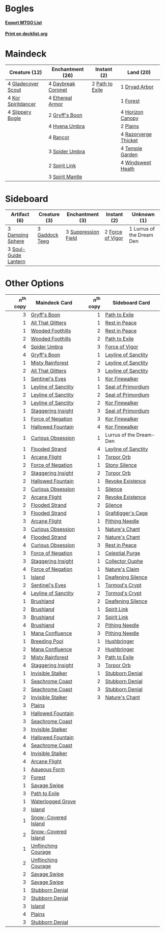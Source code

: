 # Bogles

#### [Export MTGO List](../collection/Bogles/Bogles.txt)
#### [Print on decklist.org](http://decklist.org/?deckmain=4%09Daybreak%20Coronet%0A1%09Dryad%20Arbor%0A4%09Ethereal%20Armor%0A1%09Forest%0A4%09Gladecover%20Scout%0A2%09Gryff's%20Boon%0A4%09Horizon%20Canopy%0A4%09Hyena%20Umbra%0A4%09Kor%20Spiritdancer%0A2%09Path%20to%20Exile%0A2%09Plains%0A4%09Rancor%0A4%09Razorverge%20Thicket%0A4%09Slippery%20Bogle%0A3%09Spider%20Umbra%0A2%09Spirit%20Link%0A3%09Spirit%20Mantle%0A4%09Temple%20Garden%0A4%09Windswept%20Heath&deckside=3%09Damping%20Sphere%0A2%09Force%20of%20Vigor%0A3%09Gaddock%20Teeg%0A1%09Lurrus%20of%20the%20Dream%20Den%0A3%09Soul-Guide%20Lantern%0A3%09Suppression%20Field)
# Maindeck

|                                        Creature (12)                                        |                                      Enchantment (26)                                       |                                       Instant (2)                                        |                                           Land (20)                                           |
|---------------------------------------------------------------------------------------------|---------------------------------------------------------------------------------------------|------------------------------------------------------------------------------------------|-----------------------------------------------------------------------------------------------|
|4 [Gladecover Scout](http://gatherer.wizards.com/Pages/Card/Details.aspx?multiverseid=220082)|4 [Daybreak Coronet](http://gatherer.wizards.com/Pages/Card/Details.aspx?multiverseid=130635)|2 [Path to Exile](http://gatherer.wizards.com/Pages/Card/Details.aspx?multiverseid=220511)|1 [Dryad Arbor](http://gatherer.wizards.com/Pages/Card/Details.aspx?multiverseid=136196)       |
|4 [Kor Spiritdancer](http://gatherer.wizards.com/Pages/Card/Details.aspx?multiverseid=446061)|4 [Ethereal Armor](http://gatherer.wizards.com/Pages/Card/Details.aspx?multiverseid=265414)  |                                                                                          |1 [Forest](http://gatherer.wizards.com/Pages/Card/Details.aspx?multiverseid=439860)            |
|4 [Slippery Bogle](http://gatherer.wizards.com/Pages/Card/Details.aspx?multiverseid=150999)  |2 [Gryff's Boon](http://gatherer.wizards.com/Pages/Card/Details.aspx?multiverseid=409758)    |                                                                                          |4 [Horizon Canopy](http://gatherer.wizards.com/Pages/Card/Details.aspx?multiverseid=409571)    |
|                                                                                             |4 [Hyena Umbra](http://gatherer.wizards.com/Pages/Card/Details.aspx?multiverseid=271150)     |                                                                                          |2 [Plains](http://gatherer.wizards.com/Pages/Card/Details.aspx?multiverseid=439856)            |
|                                                                                             |4 [Rancor](http://gatherer.wizards.com/Pages/Card/Details.aspx?multiverseid=442175)          |                                                                                          |4 [Razorverge Thicket](http://gatherer.wizards.com/Pages/Card/Details.aspx?multiverseid=209407)|
|                                                                                             |3 [Spider Umbra](http://gatherer.wizards.com/Pages/Card/Details.aspx?multiverseid=220555)    |                                                                                          |4 [Temple Garden](http://gatherer.wizards.com/Pages/Card/Details.aspx?multiverseid=405112)     |
|                                                                                             |2 [Spirit Link](http://gatherer.wizards.com/Pages/Card/Details.aspx?multiverseid=129744)     |                                                                                          |4 [Windswept Heath](http://gatherer.wizards.com/Pages/Card/Details.aspx?multiverseid=405115)   |
|                                                                                             |3 [Spirit Mantle](http://gatherer.wizards.com/Pages/Card/Details.aspx?multiverseid=220154)   |                                                                                          |                                                                                               |


# Sideboard

|                                         Artifact (6)                                          |                                      Creature (3)                                       |                                       Enchantment (3)                                       |                                        Instant (2)                                        |       Unknown (1)       |
|-----------------------------------------------------------------------------------------------|-----------------------------------------------------------------------------------------|---------------------------------------------------------------------------------------------|-------------------------------------------------------------------------------------------|-------------------------|
|3 [Damping Sphere](http://gatherer.wizards.com/Pages/Card/Details.aspx?multiverseid=443101)    |3 [Gaddock Teeg](http://gatherer.wizards.com/Pages/Card/Details.aspx?multiverseid=140188)|3 [Suppression Field](http://gatherer.wizards.com/Pages/Card/Details.aspx?multiverseid=83617)|2 [Force of Vigor](http://gatherer.wizards.com/Pages/Card/Details.aspx?multiverseid=464113)|1 Lurrus of the Dream Den|
|3 [Soul-Guide Lantern](http://gatherer.wizards.com/Pages/Card/Details.aspx?multiverseid=476488)|                                                                                         |                                                                                             |                                                                                           |                         |


# Other Options

|*n*<sup>th</sup> copy|                                        Maindeck Card                                         |*n*<sup>th</sup> copy|                                        Sideboard Card                                        |
|--------------------:|----------------------------------------------------------------------------------------------|--------------------:|----------------------------------------------------------------------------------------------|
|                    3|[Gryff's Boon](http://gatherer.wizards.com/Pages/Card/Details.aspx?multiverseid=409758)       |                    1|[Path to Exile](http://gatherer.wizards.com/Pages/Card/Details.aspx?multiverseid=220511)      |
|                    1|[All That Glitters](http://gatherer.wizards.com/Pages/Card/Details.aspx?multiverseid=472964)  |                    1|[Rest in Peace](http://gatherer.wizards.com/Pages/Card/Details.aspx?multiverseid=442021)      |
|                    1|[Wooded Foothills](http://gatherer.wizards.com/Pages/Card/Details.aspx?multiverseid=405116)   |                    2|[Rest in Peace](http://gatherer.wizards.com/Pages/Card/Details.aspx?multiverseid=442021)      |
|                    2|[Wooded Foothills](http://gatherer.wizards.com/Pages/Card/Details.aspx?multiverseid=405116)   |                    2|[Path to Exile](http://gatherer.wizards.com/Pages/Card/Details.aspx?multiverseid=220511)      |
|                    4|[Spider Umbra](http://gatherer.wizards.com/Pages/Card/Details.aspx?multiverseid=220555)       |                    3|[Force of Vigor](http://gatherer.wizards.com/Pages/Card/Details.aspx?multiverseid=464113)     |
|                    4|[Gryff's Boon](http://gatherer.wizards.com/Pages/Card/Details.aspx?multiverseid=409758)       |                    1|[Leyline of Sanctity](http://gatherer.wizards.com/Pages/Card/Details.aspx?multiverseid=204993)|
|                    1|[Misty Rainforest](http://gatherer.wizards.com/Pages/Card/Details.aspx?multiverseid=405102)   |                    2|[Leyline of Sanctity](http://gatherer.wizards.com/Pages/Card/Details.aspx?multiverseid=204993)|
|                    2|[All That Glitters](http://gatherer.wizards.com/Pages/Card/Details.aspx?multiverseid=472964)  |                    3|[Leyline of Sanctity](http://gatherer.wizards.com/Pages/Card/Details.aspx?multiverseid=204993)|
|                    1|[Sentinel's Eyes](http://gatherer.wizards.com/Pages/Card/Details.aspx?multiverseid=476287)    |                    1|[Kor Firewalker](http://gatherer.wizards.com/Pages/Card/Details.aspx?multiverseid=442010)     |
|                    1|[Leyline of Sanctity](http://gatherer.wizards.com/Pages/Card/Details.aspx?multiverseid=204993)|                    1|[Seal of Primordium](http://gatherer.wizards.com/Pages/Card/Details.aspx?multiverseid=425960) |
|                    2|[Leyline of Sanctity](http://gatherer.wizards.com/Pages/Card/Details.aspx?multiverseid=204993)|                    2|[Seal of Primordium](http://gatherer.wizards.com/Pages/Card/Details.aspx?multiverseid=425960) |
|                    3|[Leyline of Sanctity](http://gatherer.wizards.com/Pages/Card/Details.aspx?multiverseid=204993)|                    2|[Kor Firewalker](http://gatherer.wizards.com/Pages/Card/Details.aspx?multiverseid=442010)     |
|                    1|[Staggering Insight](http://gatherer.wizards.com/Pages/Card/Details.aspx?multiverseid=476479) |                    3|[Seal of Primordium](http://gatherer.wizards.com/Pages/Card/Details.aspx?multiverseid=425960) |
|                    1|[Force of Negation](http://gatherer.wizards.com/Pages/Card/Details.aspx?multiverseid=464001)  |                    3|[Kor Firewalker](http://gatherer.wizards.com/Pages/Card/Details.aspx?multiverseid=442010)     |
|                    1|[Hallowed Fountain](http://gatherer.wizards.com/Pages/Card/Details.aspx?multiverseid=97071)   |                    4|[Kor Firewalker](http://gatherer.wizards.com/Pages/Card/Details.aspx?multiverseid=442010)     |
|                    1|[Curious Obsession](http://gatherer.wizards.com/Pages/Card/Details.aspx?multiverseid=439692)  |                    1|Lurrus of the Dream-Den                                                                       |
|                    1|[Flooded Strand](http://gatherer.wizards.com/Pages/Card/Details.aspx?multiverseid=405098)     |                    4|[Leyline of Sanctity](http://gatherer.wizards.com/Pages/Card/Details.aspx?multiverseid=204993)|
|                    1|[Arcane Flight](http://gatherer.wizards.com/Pages/Card/Details.aspx?multiverseid=442931)      |                    1|[Torpor Orb](http://gatherer.wizards.com/Pages/Card/Details.aspx?multiverseid=233069)         |
|                    2|[Force of Negation](http://gatherer.wizards.com/Pages/Card/Details.aspx?multiverseid=464001)  |                    1|[Stony Silence](http://gatherer.wizards.com/Pages/Card/Details.aspx?multiverseid=247425)      |
|                    2|[Staggering Insight](http://gatherer.wizards.com/Pages/Card/Details.aspx?multiverseid=476479) |                    2|[Torpor Orb](http://gatherer.wizards.com/Pages/Card/Details.aspx?multiverseid=233069)         |
|                    2|[Hallowed Fountain](http://gatherer.wizards.com/Pages/Card/Details.aspx?multiverseid=97071)   |                    1|[Revoke Existence](http://gatherer.wizards.com/Pages/Card/Details.aspx?multiverseid=378397)   |
|                    2|[Curious Obsession](http://gatherer.wizards.com/Pages/Card/Details.aspx?multiverseid=439692)  |                    1|[Silence](http://gatherer.wizards.com/Pages/Card/Details.aspx?multiverseid=191083)            |
|                    2|[Arcane Flight](http://gatherer.wizards.com/Pages/Card/Details.aspx?multiverseid=442931)      |                    2|[Revoke Existence](http://gatherer.wizards.com/Pages/Card/Details.aspx?multiverseid=378397)   |
|                    2|[Flooded Strand](http://gatherer.wizards.com/Pages/Card/Details.aspx?multiverseid=405098)     |                    2|[Silence](http://gatherer.wizards.com/Pages/Card/Details.aspx?multiverseid=191083)            |
|                    3|[Flooded Strand](http://gatherer.wizards.com/Pages/Card/Details.aspx?multiverseid=405098)     |                    1|[Grafdigger's Cage](http://gatherer.wizards.com/Pages/Card/Details.aspx?multiverseid=278452)  |
|                    3|[Arcane Flight](http://gatherer.wizards.com/Pages/Card/Details.aspx?multiverseid=442931)      |                    1|[Pithing Needle](http://gatherer.wizards.com/Pages/Card/Details.aspx?multiverseid=129526)     |
|                    3|[Curious Obsession](http://gatherer.wizards.com/Pages/Card/Details.aspx?multiverseid=439692)  |                    1|[Nature's Chant](http://gatherer.wizards.com/Pages/Card/Details.aspx?multiverseid=464159)     |
|                    4|[Flooded Strand](http://gatherer.wizards.com/Pages/Card/Details.aspx?multiverseid=405098)     |                    2|[Nature's Chant](http://gatherer.wizards.com/Pages/Card/Details.aspx?multiverseid=464159)     |
|                    4|[Curious Obsession](http://gatherer.wizards.com/Pages/Card/Details.aspx?multiverseid=439692)  |                    3|[Rest in Peace](http://gatherer.wizards.com/Pages/Card/Details.aspx?multiverseid=442021)      |
|                    3|[Force of Negation](http://gatherer.wizards.com/Pages/Card/Details.aspx?multiverseid=464001)  |                    1|[Celestial Purge](http://gatherer.wizards.com/Pages/Card/Details.aspx?multiverseid=183055)    |
|                    3|[Staggering Insight](http://gatherer.wizards.com/Pages/Card/Details.aspx?multiverseid=476479) |                    1|[Collector Ouphe](http://gatherer.wizards.com/Pages/Card/Details.aspx?multiverseid=464107)    |
|                    4|[Force of Negation](http://gatherer.wizards.com/Pages/Card/Details.aspx?multiverseid=464001)  |                    1|[Nature's Claim](http://gatherer.wizards.com/Pages/Card/Details.aspx?multiverseid=382316)     |
|                    1|[Island](http://gatherer.wizards.com/Pages/Card/Details.aspx?multiverseid=439857)             |                    1|[Deafening Silence](http://gatherer.wizards.com/Pages/Card/Details.aspx?multiverseid=472972)  |
|                    2|[Sentinel's Eyes](http://gatherer.wizards.com/Pages/Card/Details.aspx?multiverseid=476287)    |                    1|[Tormod's Crypt](http://gatherer.wizards.com/Pages/Card/Details.aspx?multiverseid=389723)     |
|                    4|[Leyline of Sanctity](http://gatherer.wizards.com/Pages/Card/Details.aspx?multiverseid=204993)|                    2|[Tormod's Crypt](http://gatherer.wizards.com/Pages/Card/Details.aspx?multiverseid=389723)     |
|                    1|[Brushland](http://gatherer.wizards.com/Pages/Card/Details.aspx?multiverseid=129496)          |                    2|[Deafening Silence](http://gatherer.wizards.com/Pages/Card/Details.aspx?multiverseid=472972)  |
|                    2|[Brushland](http://gatherer.wizards.com/Pages/Card/Details.aspx?multiverseid=129496)          |                    1|[Spirit Link](http://gatherer.wizards.com/Pages/Card/Details.aspx?multiverseid=129744)        |
|                    3|[Brushland](http://gatherer.wizards.com/Pages/Card/Details.aspx?multiverseid=129496)          |                    2|[Spirit Link](http://gatherer.wizards.com/Pages/Card/Details.aspx?multiverseid=129744)        |
|                    4|[Brushland](http://gatherer.wizards.com/Pages/Card/Details.aspx?multiverseid=129496)          |                    2|[Pithing Needle](http://gatherer.wizards.com/Pages/Card/Details.aspx?multiverseid=129526)     |
|                    1|[Mana Confluence](http://gatherer.wizards.com/Pages/Card/Details.aspx?multiverseid=409573)    |                    3|[Pithing Needle](http://gatherer.wizards.com/Pages/Card/Details.aspx?multiverseid=129526)     |
|                    1|[Breeding Pool](http://gatherer.wizards.com/Pages/Card/Details.aspx?multiverseid=97088)       |                    1|[Hushbringer](http://gatherer.wizards.com/Pages/Card/Details.aspx?multiverseid=472980)        |
|                    2|[Mana Confluence](http://gatherer.wizards.com/Pages/Card/Details.aspx?multiverseid=409573)    |                    2|[Hushbringer](http://gatherer.wizards.com/Pages/Card/Details.aspx?multiverseid=472980)        |
|                    2|[Misty Rainforest](http://gatherer.wizards.com/Pages/Card/Details.aspx?multiverseid=405102)   |                    3|[Path to Exile](http://gatherer.wizards.com/Pages/Card/Details.aspx?multiverseid=220511)      |
|                    4|[Staggering Insight](http://gatherer.wizards.com/Pages/Card/Details.aspx?multiverseid=476479) |                    3|[Torpor Orb](http://gatherer.wizards.com/Pages/Card/Details.aspx?multiverseid=233069)         |
|                    1|[Invisible Stalker](http://gatherer.wizards.com/Pages/Card/Details.aspx?multiverseid=220041)  |                    1|[Stubborn Denial](http://gatherer.wizards.com/Pages/Card/Details.aspx?multiverseid=386673)    |
|                    1|[Seachrome Coast](http://gatherer.wizards.com/Pages/Card/Details.aspx?multiverseid=209399)    |                    2|[Stubborn Denial](http://gatherer.wizards.com/Pages/Card/Details.aspx?multiverseid=386673)    |
|                    2|[Seachrome Coast](http://gatherer.wizards.com/Pages/Card/Details.aspx?multiverseid=209399)    |                    3|[Stubborn Denial](http://gatherer.wizards.com/Pages/Card/Details.aspx?multiverseid=386673)    |
|                    2|[Invisible Stalker](http://gatherer.wizards.com/Pages/Card/Details.aspx?multiverseid=220041)  |                    3|[Nature's Chant](http://gatherer.wizards.com/Pages/Card/Details.aspx?multiverseid=464159)     |
|                    3|[Plains](http://gatherer.wizards.com/Pages/Card/Details.aspx?multiverseid=439856)             |                     |                                                                                              |
|                    3|[Hallowed Fountain](http://gatherer.wizards.com/Pages/Card/Details.aspx?multiverseid=97071)   |                     |                                                                                              |
|                    3|[Seachrome Coast](http://gatherer.wizards.com/Pages/Card/Details.aspx?multiverseid=209399)    |                     |                                                                                              |
|                    3|[Invisible Stalker](http://gatherer.wizards.com/Pages/Card/Details.aspx?multiverseid=220041)  |                     |                                                                                              |
|                    4|[Hallowed Fountain](http://gatherer.wizards.com/Pages/Card/Details.aspx?multiverseid=97071)   |                     |                                                                                              |
|                    4|[Seachrome Coast](http://gatherer.wizards.com/Pages/Card/Details.aspx?multiverseid=209399)    |                     |                                                                                              |
|                    4|[Invisible Stalker](http://gatherer.wizards.com/Pages/Card/Details.aspx?multiverseid=220041)  |                     |                                                                                              |
|                    4|[Arcane Flight](http://gatherer.wizards.com/Pages/Card/Details.aspx?multiverseid=442931)      |                     |                                                                                              |
|                    1|[Aqueous Form](http://gatherer.wizards.com/Pages/Card/Details.aspx?multiverseid=373715)       |                     |                                                                                              |
|                    2|[Forest](http://gatherer.wizards.com/Pages/Card/Details.aspx?multiverseid=439860)             |                     |                                                                                              |
|                    1|[Savage Swipe](http://gatherer.wizards.com/Pages/Card/Details.aspx?multiverseid=464127)       |                     |                                                                                              |
|                    3|[Path to Exile](http://gatherer.wizards.com/Pages/Card/Details.aspx?multiverseid=220511)      |                     |                                                                                              |
|                    1|[Waterlogged Grove](http://gatherer.wizards.com/Pages/Card/Details.aspx?multiverseid=464198)  |                     |                                                                                              |
|                    2|[Island](http://gatherer.wizards.com/Pages/Card/Details.aspx?multiverseid=439857)             |                     |                                                                                              |
|                    1|[Snow-Covered Island](http://gatherer.wizards.com/Pages/Card/Details.aspx?multiverseid=121130)|                     |                                                                                              |
|                    2|[Snow-Covered Island](http://gatherer.wizards.com/Pages/Card/Details.aspx?multiverseid=121130)|                     |                                                                                              |
|                    1|[Unflinching Courage](http://gatherer.wizards.com/Pages/Card/Details.aspx?multiverseid=446198)|                     |                                                                                              |
|                    2|[Unflinching Courage](http://gatherer.wizards.com/Pages/Card/Details.aspx?multiverseid=446198)|                     |                                                                                              |
|                    2|[Savage Swipe](http://gatherer.wizards.com/Pages/Card/Details.aspx?multiverseid=464127)       |                     |                                                                                              |
|                    3|[Savage Swipe](http://gatherer.wizards.com/Pages/Card/Details.aspx?multiverseid=464127)       |                     |                                                                                              |
|                    1|[Stubborn Denial](http://gatherer.wizards.com/Pages/Card/Details.aspx?multiverseid=386673)    |                     |                                                                                              |
|                    2|[Stubborn Denial](http://gatherer.wizards.com/Pages/Card/Details.aspx?multiverseid=386673)    |                     |                                                                                              |
|                    3|[Island](http://gatherer.wizards.com/Pages/Card/Details.aspx?multiverseid=439857)             |                     |                                                                                              |
|                    4|[Plains](http://gatherer.wizards.com/Pages/Card/Details.aspx?multiverseid=439856)             |                     |                                                                                              |
|                    3|[Stubborn Denial](http://gatherer.wizards.com/Pages/Card/Details.aspx?multiverseid=386673)    |                     |                                                                                              |

